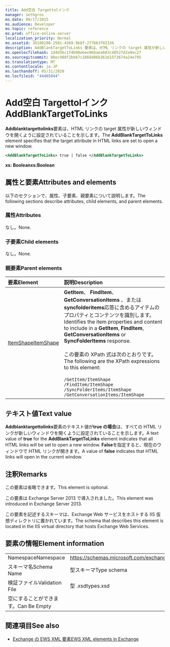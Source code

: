 ```yaml
---
title: Add空白 Targettolインク
manager: sethgros
ms.date: 09/17/2015
ms.audience: Developer
ms.topic: reference
ms.prod: office-online-server
localization_priority: Normal
ms.assetid: 30180298-2501-4369-9b8f-2f7663f02336
description: AddBlankTargetToLinks 要素は、HTML リンクの target 属性が新しいウィンドウを開くように設定されていることを示します。
ms.openlocfilehash: 1d4d36c1f4b98ebee96baea683c40527d2a9ec27
ms.sourcegitcommit: 88ec988f2bb67c1866d06b361615f3674a24e795
ms.translationtype: MT
ms.contentlocale: ja-JP
ms.lasthandoff: 05/31/2020
ms.locfileid: "44465044"
---
```

# <a name="addblanktargettolinks"></a><span data-ttu-id="03fe6-103">Add空白 Targettolインク</span><span class="sxs-lookup"><span data-stu-id="03fe6-103">AddBlankTargetToLinks</span></span>

<span data-ttu-id="03fe6-104">**Addblanktargettolinks**要素は、HTML リンクの target 属性が新しいウィンドウを開くように設定されていることを示します。</span><span class="sxs-lookup"><span data-stu-id="03fe6-104">The **AddBlankTargetToLinks** element specifies that the target attribute in HTML links are set to open a new window.</span></span> 
  
```XML
<AddBlankTargetToLinks> true | false </AddBlankTargetToLinks>
```

<span data-ttu-id="03fe6-105">**xs: Boolean**</span><span class="sxs-lookup"><span data-stu-id="03fe6-105">**xs:Boolean**</span></span>

## <a name="attributes-and-elements"></a><span data-ttu-id="03fe6-106">属性と要素</span><span class="sxs-lookup"><span data-stu-id="03fe6-106">Attributes and elements</span></span>

<span data-ttu-id="03fe6-107">以下のセクションで、属性、子要素、親要素について説明します。</span><span class="sxs-lookup"><span data-stu-id="03fe6-107">The following sections describe attributes, child elements, and parent elements.</span></span>
  
### <a name="attributes"></a><span data-ttu-id="03fe6-108">属性</span><span class="sxs-lookup"><span data-stu-id="03fe6-108">Attributes</span></span>

<span data-ttu-id="03fe6-109">なし。</span><span class="sxs-lookup"><span data-stu-id="03fe6-109">None.</span></span>
  
### <a name="child-elements"></a><span data-ttu-id="03fe6-110">子要素</span><span class="sxs-lookup"><span data-stu-id="03fe6-110">Child elements</span></span>

<span data-ttu-id="03fe6-111">なし。</span><span class="sxs-lookup"><span data-stu-id="03fe6-111">None.</span></span>
  
### <a name="parent-elements"></a><span data-ttu-id="03fe6-112">親要素</span><span class="sxs-lookup"><span data-stu-id="03fe6-112">Parent elements</span></span>

|<span data-ttu-id="03fe6-113">**要素**</span><span class="sxs-lookup"><span data-stu-id="03fe6-113">**Element**</span></span>|<span data-ttu-id="03fe6-114">**説明**</span><span class="sxs-lookup"><span data-stu-id="03fe6-114">**Description**</span></span>|
|:-----|:-----|
|[<span data-ttu-id="03fe6-115">ItemShape</span><span class="sxs-lookup"><span data-stu-id="03fe6-115">ItemShape</span></span>](itemshape.md) <br/> | <span data-ttu-id="03fe6-116">**GetItem**、 **FindItem**、 **GetConversationItems** 、または**syncfolderitems**応答に含めるアイテムのプロパティとコンテンツを識別します。</span><span class="sxs-lookup"><span data-stu-id="03fe6-116">Identifies the item properties and content to include in a **GetItem**, **FindItem**, **GetConversationItems** or **SyncFolderItems** response.</span></span><br/><br/>  <span data-ttu-id="03fe6-117">この要素の XPath 式は次のとおりです。</span><span class="sxs-lookup"><span data-stu-id="03fe6-117">The following are the XPath expressions to this element:</span></span><br/><br/>  `/GetItem/ItemShape` <br/>  `/FindItem/ItemShape` <br/>  `/SyncFolderItems/ItemShape` <br/>  `/GetConversationItems/ItemShape` <br/> |
   
## <a name="text-value"></a><span data-ttu-id="03fe6-118">テキスト値</span><span class="sxs-lookup"><span data-stu-id="03fe6-118">Text value</span></span>

<span data-ttu-id="03fe6-119">**Addblanktargettolinks**要素のテキスト値が**true の場合**は、すべての HTML リンクが新しいウィンドウを開くように設定されていることを示します。</span><span class="sxs-lookup"><span data-stu-id="03fe6-119">A text value of **true** for the **AddBlankTargetToLinks** element indicates that all HTML links will be set to open a new window.</span></span> <span data-ttu-id="03fe6-120">**False**を指定すると、現在のウィンドウで HTML リンクが開きます。</span><span class="sxs-lookup"><span data-stu-id="03fe6-120">A value of **false** indicates that HTML links will open in the current window.</span></span> 
  
## <a name="remarks"></a><span data-ttu-id="03fe6-121">注釈</span><span class="sxs-lookup"><span data-stu-id="03fe6-121">Remarks</span></span>

<span data-ttu-id="03fe6-122">この要素は省略できます。</span><span class="sxs-lookup"><span data-stu-id="03fe6-122">This element is optional.</span></span>
  
<span data-ttu-id="03fe6-123">この要素は Exchange Server 2013 で導入されました。</span><span class="sxs-lookup"><span data-stu-id="03fe6-123">This element was introduced in Exchange Server 2013.</span></span>
  
<span data-ttu-id="03fe6-124">この要素を記述するスキーマは、Exchange Web サービスをホストする IIS 仮想ディレクトリに置かれています。</span><span class="sxs-lookup"><span data-stu-id="03fe6-124">The schema that describes this element is located in the IIS virtual directory that hosts Exchange Web Services.</span></span>
  
## <a name="element-information"></a><span data-ttu-id="03fe6-125">要素の情報</span><span class="sxs-lookup"><span data-stu-id="03fe6-125">Element information</span></span>

|||
|:-----|:-----|
|<span data-ttu-id="03fe6-126">Namespace</span><span class="sxs-lookup"><span data-stu-id="03fe6-126">Namespace</span></span>  <br/> |https://schemas.microsoft.com/exchange/services/2006/types  <br/> |
|<span data-ttu-id="03fe6-127">スキーマ名</span><span class="sxs-lookup"><span data-stu-id="03fe6-127">Schema Name</span></span>  <br/> |<span data-ttu-id="03fe6-128">型スキーマ</span><span class="sxs-lookup"><span data-stu-id="03fe6-128">Type schema</span></span>  <br/> |
|<span data-ttu-id="03fe6-129">検証ファイル</span><span class="sxs-lookup"><span data-stu-id="03fe6-129">Validation File</span></span>  <br/> |<span data-ttu-id="03fe6-130">型 .xsd</span><span class="sxs-lookup"><span data-stu-id="03fe6-130">types.xsd</span></span>  <br/> |
|<span data-ttu-id="03fe6-131">空にすることができます。</span><span class="sxs-lookup"><span data-stu-id="03fe6-131">Can Be Empty</span></span>  <br/> ||
   
## <a name="see-also"></a><span data-ttu-id="03fe6-132">関連項目</span><span class="sxs-lookup"><span data-stu-id="03fe6-132">See also</span></span>

- [<span data-ttu-id="03fe6-133">Exchange の EWS XML 要素</span><span class="sxs-lookup"><span data-stu-id="03fe6-133">EWS XML elements in Exchange</span></span>](ews-xml-elements-in-exchange.md)

